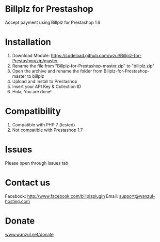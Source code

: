 # Billplz for Prestashop
Accept payment using Billplz for Prestashop 1.6

# Installation
1. Download Module: https://codeload.github.com/wzul/Billplz-for-Prestashop/zip/master
2. Rename the file from "Billplz-for-Prestashop-master.zip" to "billplz.zip"
3. Open the archive and rename the folder from Billplz-for-Prestashop-master to billplz
4. Upload and Install to Prestashop
5. Insert your API Key & Collection ID
6. Hola, You are done!

# Compatibility
1. Compatible with PHP 7 (tested)
2. Not compatible with Prestashop 1.7

# Issues
Please open through Issues tab

# Contact us
Facebook: http://www.facebook.com/billplzplugin
Email: support@wanzul-hosting.com

# Donate
www.wanzul.net/donate
